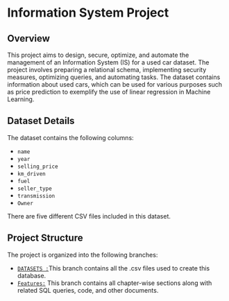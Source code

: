  # Information System Project

## Overview

This project aims to design, secure, optimize, and automate the management of an Information System (IS) for a used car dataset. The project involves preparing a relational schema, implementing security measures, optimizing queries, and automating tasks. The dataset contains information about used cars, which can be used for various purposes such as price prediction to exemplify the use of linear regression in Machine Learning.

## Dataset Details

The dataset contains the following columns:
- `name`
- `year`
- `selling_price`
- `km_driven`
- `fuel`
- `seller_type`
- `transmission`
- `Owner`

There are five different CSV files included in this dataset.

## Project Structure

The project is organized into the following branches:
- [`DATASETS :`](https://github.com/Krutik-Vanjara/VEHICLE_DATABASE/tree/DATASET)This branch contains all the .csv files used to create this database.
- [`Features:`](https://github.com/Krutik-Vanjara/VEHICLE_DATABASE/tree/Features) This branch contains all chapter-wise sections along with related SQL queries, code, and other documents.

 <!--## Chapter 1

Database Schema for Car Management System
Overview
This database schema is designed to manage detailed information about cars, including their specifications, features, ownership, and dimensions. The schema consists of five tables: CarDetails, CarSpecifications, CarFeatures, CarOwnership, and CarDimensions.

# Tables and Their Descriptions
# CarDetails

# Purpose: Stores basic information about each car.

Columns:
 Car_ID: Primary key, unique identifier for each car.
 Make: Manufacturer of the car.
 Model: Model of the car.
 Price: Price of the car (must be non-negative).
 Year: Year of manufacture (must be between 1886 and 9999).
 Fuel_Type: Type of fuel the car uses.
 Location: Location of the car.
 Transmission: Type of transmission (e.g., automatic, manual).
 CarSpecifications

# Purpose: Stores technical specifications of each car.

Columns:
 Spec_ID: Primary key, unique identifier for each specification.
 Car_ID: Foreign key referencing CarDetails.
 Engine: Engine type.
 Max_Power: Maximum power output.
 Max_Torque: Maximum torque.
 Drivetrain: Type of drivetrain (e.g., FWD, RWD, AWD).
 CarFeatures

# Purpose: Stores additional features of each car.

Columns:
 Feature_ID: Primary key, unique identifier for each feature.
 Car_ID: Foreign key referencing CarDetails.
 Color: Color of the car.
 Seating_Capacity: Number of seats.
 Fuel_Tank_Capacity: Capacity of the fuel tank.
 CarOwnership

# Purpose: Stores ownership and usage information of each car.

Columns:
 Ownership_ID: Primary key, unique identifier for each ownership record.
 Car_ID: Foreign key referencing CarDetails.
 Owner: Name of the owner.
 Seller_Type: Type of seller (e.g., individual, dealer).
 Kilometer: Kilometers driven.
 CarDimensions

# Purpose: Stores dimensional information of each car.

Columns:
 Dimension_ID: Primary key, unique identifier for each dimension record.
 Car_ID: Foreign key referencing CarDetails.
 Length: Length of the car.
 Width: Width of the car.
 Height: Height of the car.
 User and Schema Management
 
# A new user C##car_schema is created and granted DBA privileges.
# The session is set to use the C##car_schema schema for creating tables.

Constraints
 Primary keys ensure uniqueness for each record.
 Foreign keys maintain referential integrity between tables.
 Check constraints ensure valid data entry for Price and Year.


## Chapter 2

User and Role Management for Car Management System
Overview
This section outlines the user and role management for the car management system, ensuring that different users have appropriate access levels to the database tables. The system includes three types of users: admin, manager, and regular users, each with specific roles and permissions.

Users and Roles
Admin User (C##admin_user)

Role: C##admin_role
Permissions: Full access to all tables (CarDetails, CarSpecifications, CarFeatures, CarOwnership, CarDimensions).
Manager User (C##manager_user)

Role: C##manager_role
Permissions: Modify access (read, insert, update) to all tables, but no Data Definition Language (DDL) permissions.
Regular User (C##regular_user)

Role: C##regular_role
Permissions: Read-only access to all tables.
Role Creation and Privileges
Admin Role (C##admin_role): Granted full access to all tables.
Manager Role (C##manager_role): Granted select, insert, and update privileges on all tables.
Regular Role (C##regular_role): Granted select privileges on all tables.
Assigning Roles to Users
C##admin_role is assigned to C##admin_user.
C##manager_role is assigned to C##manager_user.
C##regular_role is assigned to C##regular_user.
Password Policy
The default profile is altered to set the password lifetime to 90 days, ensuring that passwords expire and need to be changed periodically.
Views for Restricted Access
A view CarDetails_View is created to restrict access to only specific columns (Car_ID, Make, Model) for users assigned to the C##regular_role. This ensures that the underlying table remains secure, with access to other columns restricted.

## Chapter 3

Queries for Car Management System
Overview
This section provides a set of SQL queries designed to retrieve and analyze data from the car management system. These queries cover various aspects such as listing cars with their specifications, calculating average prices, ranking cars by price, and optimizing query performance.

Queries and Their Descriptions

List All Cars with Specifications and Features

SELECT cd.Car_ID, cd.Make, cd.Model, cs.Engine, cs.Max_Power, cf.Color, cf.Seating_Capacity
FROM C##car_schema.CarDetails cd
JOIN C##car_schema.CarSpecifications cs ON cd.Car_ID = cs.Car_ID
JOIN C##car_schema.CarFeatures cf ON cd.Car_ID = cf.Car_ID;
Purpose: Retrieves a list of all cars along with their specifications and features.

Calculate Average Price of Cars by Fuel Type


SELECT Fuel_Type, ROUND(AVG(Price),2) AS Average_Price
FROM C##car_schema.CarDetails
GROUP BY Fuel_Type
ORDER BY Average_Price DESC;
Purpose: Calculates the average price of cars grouped by fuel type and orders the results by average price in descending order.
Find Cars Priced Higher Than the Average Price


SELECT Car_ID, Make, Model, Price
FROM C##car_schema.CarDetails
WHERE Price > (SELECT ROUND(AVG(Price),2) FROM C##car_schema.CarDetails);
Purpose: Identifies cars whose price is higher than the average price of all cars.
Rank Cars by Price Within Each Fuel Type


SELECT Car_ID, Make, Model, Price, Fuel_Type,
       RANK() OVER (PARTITION BY Fuel_Type ORDER BY Price DESC) AS Price_Rank
FROM C##car_schema.CarDetails;
Purpose: Ranks cars by price within each fuel type category.
Find Cars with Specifications but Missing Ownership Details


SELECT cd.Car_ID, cd.Make, cd.Model, cd.price, cd.year
FROM C##car_schema.CarDetails cd
LEFT JOIN C##car_schema.CarOwnership co ON cd.Car_ID = co.Car_ID
WHERE co.Car_ID IS NOT NULL;
Purpose: Identifies cars that have specifications but are missing ownership details.
Total Number of Cars by Location and Their Average Price


SELECT cd.Location, COUNT(cd.Car_ID) AS Total_Cars, ROUND(AVG(cd.Price),2) AS Average_Price
FROM C##car_schema.CarDetails cd
JOIN C##car_schema.CarOwnership co ON cd.Car_ID = co.Car_ID
GROUP BY cd.Location
ORDER BY Total_Cars DESC;
Purpose: Calculates the total number of cars and their average price grouped by location.
List Specific Cars with Their Specifications and Features


SELECT cd.Make, cd.Model, cd.price, cs.Engine, cs.Max_Power, cf.Color, cf.Seating_Capacity, cf.fuel_tank_capacity
FROM C##car_schema.CarDetails cd
JOIN C##car_schema.CarSpecifications cs ON cd.Car_ID = cs.Car_ID
JOIN C##car_schema.CarFeatures cf ON cd.Car_ID = cf.Car_ID
WHERE cd.Make IN ('Toyota', 'Honda');
Purpose: Lists specific cars (e.g., Toyota, Honda) along with their specifications and features.
Optimized Queries
Optimized Query with Index


CREATE INDEX idx_fuel_type ON C##car_schema.CarDetails(Fuel_Type);

SELECT Car_ID, Make, Model, Fuel_Type
FROM C##car_schema.CarDetails
WHERE Fuel_Type = 'Petrol';
Purpose: Creates an index on the Fuel_Type column to optimize queries filtering by fuel type.
Optimized Query with Rewritten Join


SELECT cd.Car_ID, cd.Make, cd.Model, cd.Price
FROM C##car_schema.CarDetails cd
JOIN (SELECT AVG(Price) AS AvgPrice FROM C##car_schema.CarDetails) avg_table
ON cd.Price > avg_table.AvgPrice;
Purpose: Optimizes the query to find cars priced higher than the average price using a subquery join.
Optimized Query of Join with Index


CREATE INDEX idx_car_id ON C##car_schema.CarFeatures(Car_ID);

SELECT cd.Car_ID, cd.Make, cd.Model, cf.Color
FROM C##car_schema.CarDetails cd
JOIN C##car_schema.CarFeatures cf ON cd.Car_ID = cf.Car_ID;
Purpose: Creates an index on the Car_ID column in the CarFeatures table to optimize join operations.
Optimized Query Using CTE


WITH AvgPricePerFuel AS (
    SELECT Fuel_Type, ROUND(AVG(Price), 2) AS Average_Price
    FROM C##car_schema.CarDetails
    GROUP BY Fuel_Type
)
SELECT *
FROM AvgPricePerFuel
ORDER BY Average_Price DESC;
Purpose: Uses a Common Table Expression (CTE) to calculate the average price of cars by fuel type and orders the results by average price in descending order.

## Chapter 4

riggers, Functions, and Procedures for Car Management System
Overview
This section describes the triggers, functions, and procedures implemented to manage and automate various operations within the car management system. These include logging deletions, restricting user actions, calculating total car values, updating car prices, and counting cars based on specific criteria.

Triggers
Trigger to Print Message on New Record Insertion


CREATE OR REPLACE TRIGGER trg_update_statistics
AFTER INSERT ON C##car_schema.CarDetails
FOR EACH ROW
BEGIN
    DBMS_OUTPUT.PUT_LINE('A new car record was inserted with Car_ID: ' || :NEW.Car_ID);
END;
Purpose: Prints a message to the console every time a new record is added to the CarDetails table.
Trigger to Log Deletions from CarSpecifications


CREATE TABLE C##car_schema.Log_Delete_Specifications (
    Log_ID NUMBER GENERATED BY DEFAULT AS IDENTITY PRIMARY KEY,
    Spec_ID NUMBER,
    Deleted_On DATE DEFAULT SYSDATE
);

CREATE OR REPLACE TRIGGER trg_log_deletions
BEFORE DELETE ON C##car_schema.CarSpecifications
FOR EACH ROW
BEGIN
    INSERT INTO C##car_schema.Log_Delete_Specifications (Spec_ID)
    VALUES (:OLD.Spec_ID);
END;
Purpose: Logs deletions from the CarSpecifications table by inserting the deleted Spec_ID into a log table.
Trigger to Restrict DELETE or UPDATE by Regular User


CREATE OR REPLACE TRIGGER trg_restrict_regular_user
BEFORE DELETE OR UPDATE ON C##car_schema.CarDetails
FOR EACH ROW
BEGIN
    IF SYS_CONTEXT('USERENV', 'SESSION_USER') = 'C##REGULAR_USER' THEN
        RAISE_APPLICATION_ERROR(-20001, 'You don''t have sufficient privileges');
    END IF;
END;
Purpose: Prevents the regular user from performing DELETE or UPDATE operations on the CarDetails table.
Functions
Function to Calculate Total Car Value


CREATE OR REPLACE FUNCTION get_total_car_value
RETURN NUMBER IS
    total_value NUMBER;
BEGIN
    SELECT SUM(Price)
    INTO total_value
    FROM C##car_schema.CarDetails;
    RETURN total_value;
END;
Purpose: Calculates the total value of all cars in the CarDetails table.
Usage:

SELECT get_total_car_value() AS Total_Value FROM DUAL;
Function to Calculate Total Car Value by Make


CREATE OR REPLACE FUNCTION get_total_car_value_by_make (
    p_make IN VARCHAR2
)
RETURN NUMBER IS
    total_value NUMBER;
BEGIN
    SELECT SUM(Price)
    INTO total_value
    FROM C##car_schema.CarDetails
    WHERE Make = p_make;
    RETURN NVL(total_value, 0);
END;
Purpose: Calculates the total value of cars for a specific make.
Usage:

SELECT get_total_car_value_by_make('Toyota') AS Total_Value FROM DUAL;
SELECT get_total_car_value_by_make('Honda') AS Total_Value FROM DUAL;
Procedures
Procedure to Update Car Price


CREATE OR REPLACE PROCEDURE update_car_price (
    p_car_id IN NUMBER,
    p_new_price IN NUMBER
) AS
BEGIN
    UPDATE C##car_schema.CarDetails
    SET Price = p_new_price
    WHERE Car_ID = p_car_id;
    COMMIT;
END;
Purpose: Updates the price of a specific car.
Usage:

BEGIN
    update_car_price(1, 25000);
END;
Procedure to Count Cars by Location and Fuel Type


CREATE OR REPLACE PROCEDURE get_car_count_by_location (
    p_location IN VARCHAR2,
    p_fuel_type IN VARCHAR2,
    car_count OUT NUMBER
) AS
BEGIN
    SELECT COUNT(*)
    INTO car_count
    FROM C##car_schema.CarDetails
    WHERE Location = p_location AND Fuel_Type = p_fuel_type;
END;
Purpose: Counts the number of cars based on location and fuel type.
Usage:

DECLARE
    count_result NUMBER;
BEGIN
    get_car_count_by_location('Pune', 'Petrol', count_result);
    DBMS_OUTPUT.PUT_LINE('Number of cars in Pune with Petrol: ' || count_result);
END;-->
